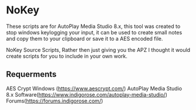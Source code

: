 # NoKey
These scripts are for AutoPlay Media Studio 8.x, this tool was created to stop windows keylogging your input, it can be used to create small notes and copy them to your clipboard or save it to a AES encoded file.

NoKey Source Scripts, Rather then just giving you the APZ I thought it would create scripts for you to include in your own work.

## Requerments
AES Crypt Windows (https://www.aescrypt.com/)
AutoPlay Media Studio 8.x 
    Software(https://www.indigorose.com/autoplay-media-studio/)
    Forums(https://forums.indigorose.com/)
    
